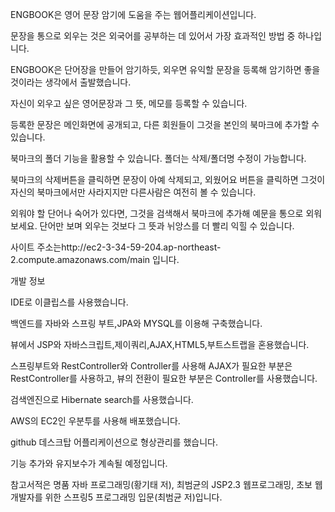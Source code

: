 

ENGBOOK은 영어 문장 암기에 도움을 주는 웹어플리케이션입니다.

문장을 통으로 외우는 것은 외국어를 공부하는 데 있어서 가장 효과적인 방법 중 하나입니다.

ENGBOOK은 단어장을 만들어 암기하듯, 외우면 유익할 문장을 등록해 암기하면 좋을 것이라는 생각에서 출발했습니다.

자신이 외우고 싶은 영어문장과 그 뜻, 메모를 등록할 수 있습니다.

등록한 문장은 메인화면에 공개되고, 다른 회원들이 그것을 본인의 북마크에 추가할 수 있습니다.

북마크의 폴더 기능을 활용할 수 있습니다. 폴더는 삭제/폴더명 수정이 가능합니다. 

북마크의 삭제버튼을 클릭하면 문장이 아예 삭제되고, 외웠어요 버튼을 클릭하면 그것이 자신의 북마크에서만 사라지지만 다른사람은 여전히 볼 수 있습니다.

외워야 할 단어나 숙어가 있다면, 그것을 검색해서 북마크에 추가해 예문을 통으로 외워보세요. 단어만 보며 외우는 것보다 그 뜻과 뉘앙스를 더 빨리 익힐 수 있습니다.   

사이트 주소는http://ec2-3-34-59-204.ap-northeast-2.compute.amazonaws.com/main 입니다.

개발 정보

IDE로 이클립스를 사용했습니다.

백엔드를 자바와 스프링 부트,JPA와 MYSQL를 이용해 구축했습니다.

뷰에서 JSP와 자바스크립트,제이쿼리,AJAX,HTML5,부트스트랩을 혼용했습니다.

스프링부트와 RestController와 Controller를 사용해 AJAX가 필요한 부분은 RestController를 사용하고, 뷰의 전환이 필요한 부분은 Controller를 사용했습니다.

검색엔진으로 Hibernate search를 사용했습니다.

AWS의 EC2인 우분투를 사용해 배포했습니다.

github 데스크탑 어플리케이션으로 형상관리를 했습니다.

기능 추가와 유지보수가 계속될 예정입니다.

참고서적은 명품 자바 프로그래밍(황기태 저), 최범균의 JSP2.3 웹프로그래밍, 초보 웹 개발자를 위한 스프링5 프로그래밍 입문(최범균 저)입니다.


   



